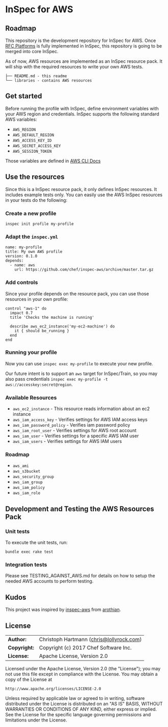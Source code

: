 # InSpec for AWS

## Roadmap

This repository is the development repository for InSpec for AWS. Once [RFC Platforms](https://github.com/chef/inspec/issues/1661) is fully implemented in InSpec, this repository is going to be merged into core InSpec.

As of now, AWS resources are implemented as an InSpec resource pack. It will ship with the required resources to write your own AWS tests.

```
├── README.md - this readme
└── libraries - contains AWS resources
```

## Get started

Before running the profile with InSpec, define environment variables with your AWS region and credentials.  InSpec supports the following standard AWS variables:

- `AWS_REGION`
- `AWS_DEFAULT_REGION`
- `AWS_ACCESS_KEY_ID`
- `AWS_SECRET_ACCESS_KEY`
- `AWS_SESSION_TOKEN`

Those variables are defined in [AWS CLI Docs](http://docs.aws.amazon.com/cli/latest/userguide/cli-chap-getting-started.html#cli-environment)

## Use the resources

Since this is a InSpec resource pack, it only defines InSpec resources. It includes example tests only. You can easily use the AWS InSpec resources in your tests do the following:

### Create a new profile

```
inspec init profile my-profile
```

### Adapt the `inspec.yml`

```
name: my-profile
title: My own AWS profile
version: 0.1.0
depends:
  - name: aws
    url: https://github.com/chef/inspec-aws/archive/master.tar.gz
```

### Add controls

Since your profile depends on the resource pack, you can use those resources in your own profile:

```
control "aws-1" do
  impact 0.7
  title 'Checks the machine is running'

  describe aws_ec2_instance('my-ec2-machine') do
    it { should be_running }
  end
end
```

### Running your profile

Now you can use `inspec exec my-profile` to execute your new profile.

Our future intent is to support an `aws` target for InSpec/Train, so you may also pass credentials `inspec exec my-profile -t aws://accesskey:secret@region`.

### Available Resources

 * `aws_ec2_instance` - This resource reads information about an ec2 instance
 * `aws_iam_access_key` - Verifies settings for AWS IAM access keys
 * `aws_iam_password_policy` - Verifies iam password policy
 * `aws_iam_root_user` - Verifies settings for AWS root account
 * `aws_iam_user` - Verifies settings for a specific AWS IAM user
 * `aws_iam_users` - Verifies settings for AWS IAM users

### Roadmap

 * `aws_ami`
 * `aws_s3bucket`
 * `aws_security_group`
 * `aws_iam_group`
 * `aws_iam_policy`
 * `aws_iam_role`

## Development and Testing the AWS Resources Pack

### Unit tests

To execute the unit tests, run:

```
bundle exec rake test
```

### Integration tests

Please see TESTING_AGAINST_AWS.md for details on how to setup the needed AWS accounts to perform testing.

## Kudos

This project was inspired by [inspec-aws](https://github.com/arothian/inspec-aws) from [arothian](https://github.com/arothian).

## License

|  |  |
| ------ | --- |
| **Author:** | Christoph Hartmann (<chris@lollyrock.com>) |
| **Copyright:** | Copyright (c) 2017 Chef Software Inc. |
| **License:** | Apache License, Version 2.0 |

Licensed under the Apache License, Version 2.0 (the "License");
you may not use this file except in compliance with the License.
You may obtain a copy of the License at

    http://www.apache.org/licenses/LICENSE-2.0

Unless required by applicable law or agreed to in writing, software
distributed under the License is distributed on an "AS IS" BASIS,
WITHOUT WARRANTIES OR CONDITIONS OF ANY KIND, either express or implied.
See the License for the specific language governing permissions and
limitations under the License.
